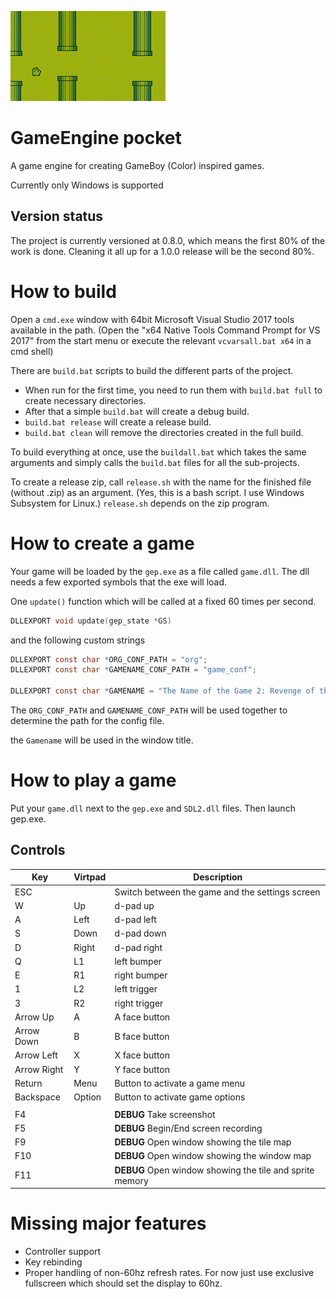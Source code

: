 ![Flappy demo](https://github.com/eisbehr/gep/raw/misc-files/misc/flappy.gif)

# GameEngine pocket
A game engine for creating GameBoy (Color) inspired games.

Currently only Windows is supported

## Version status
The project is currently versioned at 0.8.0, which means the first 80% of the work is done. Cleaning it all up for a 1.0.0 release will be the second 80%.

# How to build
Open a `cmd.exe` window with 64bit Microsoft Visual Studio 2017 tools available in the path. (Open the "x64 Native Tools Command Prompt for VS 2017" from the start menu or execute the relevant `vcvarsall.bat x64` in a cmd shell)

There are `build.bat` scripts to build the different parts of the project. 
- When run for the first time, you need to run them with `build.bat full` to create necessary directories. 
- After that a simple `build.bat` will create a debug build. 
- `build.bat release` will create a release build. 
- `build.bat clean` will remove the directories created in the full build.

To build everything at once, use the `buildall.bat` which takes the same arguments and simply calls the `build.bat` files for all the sub-projects.

To create a release zip, call `release.sh` with the name for the finished file (without .zip) as an argument. (Yes, this is a bash script. I use Windows Subsystem for Linux.)
`release.sh` depends on the zip program.

# How to create a game
Your game will be loaded by the `gep.exe` as a file called `game.dll`.
The dll needs a few exported symbols that the exe will load.

One `update()` function which will be called at a fixed 60 times per second.
``` c
DLLEXPORT void update(gep_state *GS)
```
and the following custom strings
``` c
DLLEXPORT const char *ORG_CONF_PATH = "org";
DLLEXPORT const char *GAMENAME_CONF_PATH = "game_conf";

DLLEXPORT const char *GAMENAME = "The Name of the Game 2: Revenge of the Game";
```
The `ORG_CONF_PATH` and `GAMENAME_CONF_PATH` will be used together to determine the path for the config file.

the `Gamename` will be used in the window title.

# How to play a game
Put your `game.dll` next to the `gep.exe` and `SDL2.dll` files. Then launch gep.exe. 

## Controls
|Key|Virtpad|Description
|---|-------|-----------
|ESC|   |Switch between the game and the settings screen
|W|Up|d-pad up
|A|Left|d-pad left
|S|Down|d-pad down
|D|Right|d-pad right
|Q|L1|left bumper
|E|R1|right bumper
|1|L2|left trigger
|3|R2|right trigger
|Arrow Up|A|A face button
|Arrow Down|B|B face button
|Arrow Left|X|X face button
|Arrow Right|Y|Y face button
|Return|Menu|Button to activate a game menu
|Backspace|Option|Button to activate game options
| | |
|F4| | **DEBUG** Take screenshot
|F5| | **DEBUG** Begin/End screen recording
|F9| |**DEBUG** Open window showing the tile map
|F10| |**DEBUG** Open window showing the window map
|F11| |**DEBUG** Open window showing the tile and sprite memory
# Missing major features
- Controller support
- Key rebinding
- Proper handling of non-60hz refresh rates. For now just use exclusive fullscreen which should set the display to 60hz.
